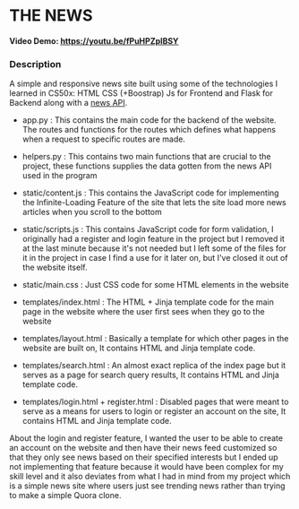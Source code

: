 # THE NEWS
#### Video Demo:  <https://youtu.be/fPuHPZpIBSY>
### Description

A simple and responsive news site built using some of the technologies I learned in CS50x: HTML CSS (+Boostrap) Js for Frontend and Flask for Backend along with a [news API](https://newsapi.org).

* app.py : This contains the main code for the backend of the website. The routes and functions for the routes which defines what happens when a request to specific routes are made.

* helpers.py : This contains two main functions that are crucial to the project, these functions supplies the data gotten from the news API used in the program

* static/content.js : This contains the JavaScript code for implementing the Infinite-Loading Feature of the site that lets the site load more news articles when you scroll to the bottom

* static/scripts.js : This contains JavaScript code for form validation, I originally had a register and login feature in the project but I removed it at the last minute because it's not needed but I left some of the files for it in the project in case I find a use for it later on, but I've closed it out of the website itself.

* static/main.css : Just CSS code for some HTML elements in the website

* templates/index.html : The HTML + Jinja template code for the main page in the website where the user first sees when they go to the website

* templates/layout.html : Basically a template for which other pages in the website are built on, It contains HTML and Jinja template code.

* templates/search.html : An almost exact replica of the index page but it serves as a page for search query results, It contains HTML and Jinja template code.

* templates/login.html + register.html : Disabled pages that were meant to serve as a means for users to login or register an account on the site, It contains HTML and Jinja template code.

About the login and register feature, I wanted the user to be able to create an account on the website and then have their news feed customized so that they only see news based on their specified interests but I ended up not implementing that feature because it would have been complex for my skill level and it also deviates from what I had in mind from my project which is a simple news site where users just see trending news rather than trying to make a simple Quora clone.